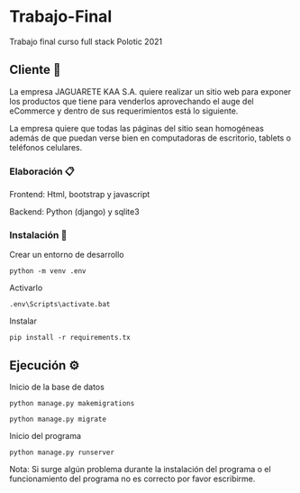# Trabajo-Final

Trabajo final curso full stack Polotic 2021

## Cliente 🚀

La empresa JAGUARETE KAA S.A. quiere realizar un sitio web para exponer los productos que tiene
para venderlos aprovechando el auge del eCommerce y dentro de sus requerimientos está lo
siguiente.

La empresa quiere que todas las páginas del sitio sean homogéneas además de que puedan verse
bien en computadoras de escritorio, tablets o teléfonos celulares.

### Elaboración 📋

Frontend: Html, bootstrap y javascript

Backend: Python (django) y sqlite3

### Instalación 🔧

Crear un entorno de desarrollo

```
python -m venv .env
```
Activarlo

```
.env\Scripts\activate.bat
```
Instalar 

```
pip install -r requirements.tx
```

## Ejecución ⚙️

Inicio de la base de datos

```
python manage.py makemigrations
```

```
python manage.py migrate
```
Inicio del programa

```
python manage.py runserver
```

Nota: Si surge algún problema durante la instalación del programa o el funcionamiento del programa no es correcto por favor escribirme.


